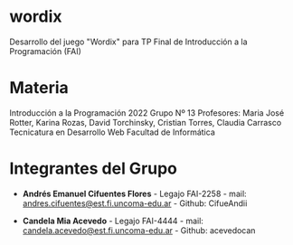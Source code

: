 # wordix
Desarrollo del juego "Wordix" para TP Final de Introducción a la Programación (FAI)

# Materia

Introducción a la Programación 2022
Grupo Nº 13
Profesores: Maria José Rotter, Karina Rozas, David Torchinsky, Cristian Torres, Claudia Carrasco
Tecnicatura en Desarrollo Web
Facultad de Informática

# Integrantes del Grupo

- **Andrés Emanuel Cifuentes Flores** - Legajo FAI-2258 - mail: andres.cifuentes@est.fi.uncoma-edu.ar - Github: CifueAndii

- **Candela Mia Acevedo** - Legajo FAI-4444 - mail: candela.acevedo@est.fi.uncoma-edu.ar - Github: acevedocan